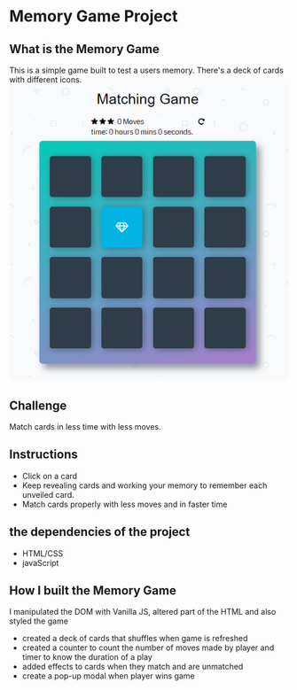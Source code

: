 # Memory Game Project

## What is the Memory Game
This is a simple game built to test a users memory. There's a deck of cards with different icons. 
![snippet](img/game.png)

## Challenge
Match cards in less time with less moves.

## Instructions
* Click on a card
* Keep revealing cards and working your memory to remember each unveiled card.
* Match cards properly with less moves and in faster time

## the dependencies of the project
* HTML/CSS
* javaScript

## How I built the Memory Game
I manipulated the DOM with Vanilla JS, altered part of the HTML and also styled the game
* created a deck of cards that shuffles when game is refreshed
* created a counter to count the number of moves made by player and timer to know the duration of a play
* added effects to cards when they match and are unmatched
* create a pop-up modal when player wins game

